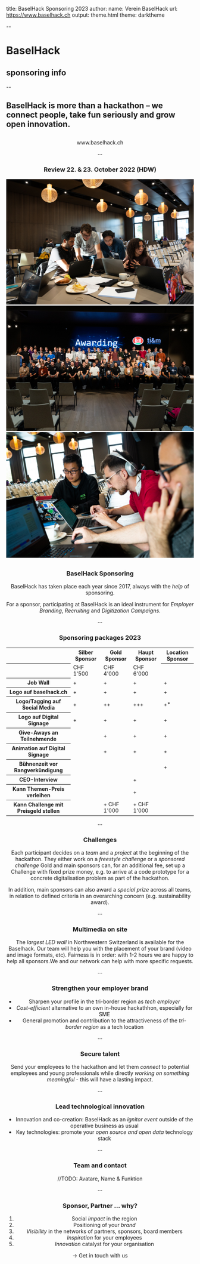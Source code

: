 title: BaselHack Sponsoring 2023
author:
name: Verein BaselHack
url: https://www.baselhack.ch
output: theme.html
theme: darktheme

--

# BaselHack
## sponsoring info

--

## BaselHack is more than a hackathon – we connect people, take fun seriously and grow open innovation.

<center style="padding-top:10px;">
www.baselhack.ch
</centers>

--

### Review 22. & 23. October 2022 (HDW)

<div class="photos">
  <img src="./team1.jpg" alt="">
  <img src="./group.jpg" alt="">
  <img src="./team2.jpg" alt="">
</div>

<canvas width="1024" height="300" id="wordcloud"></canvas>
--

### BaselHack Sponsoring

BaselHack has taken place each year since 2017, always with the *help* of sponsoring. 

For a sponsor, participating at BaselHack is an ideal instrument
for *Employer Branding*, *Recruiting* and *Digitization Campaigns*.

--

### Sponsoring packages 2023
<table>
    <tr>
        <th></th>
        <th>Silber Sponsor</th>
        <th>Gold Sponsor</th>
        <th>Haupt Sponsor</th>
        <th>Location Sponsor</th>
    </tr>
    <tr>
        <th></th>
        <td>CHF 1'500</td>
        <td>CHF 4'000</td>
        <td>CHF 6'000</td>
        <th></th>
    </tr>
    <tr>
        <th>Job Wall</th>
        <td>+</td>
        <td>+</td>
        <td>+</td>
        <td>+</td>
    </tr>
    <tr>
        <th>Logo auf baselhack.ch</th>
        <td>+</td>
        <td>+</td>
        <td>+</td>
        <td>+</td>
    </tr>
    <tr>
        <th>Logo/Tagging auf Social Media</th>
        <td>+</td>
        <td>++</td>
        <td>+++</td>
        <td>+*</td>
    </tr>
    <tr>
        <th>Logo auf Digital Signage</th>
        <td>+</td>
        <td>+</td>
        <td>+</td>
        <td>+</td>
    </tr>
    <tr>
        <th>Give-Aways an Teilnehmende</th>
        <td></td>
        <td>+</td>
        <td>+</td>
        <td>+</td>
    </tr>
    <tr>
        <th>Animation auf Digital Signage</th>
        <td></td>
        <td>+</td>
        <td>+</td>
        <td>+</td>
    </tr>
    <tr>
        <th>Bühnenzeit vor Rangverkündigung</th>
        <td></td>
        <td></td>
        <td></td>
        <td>+</td>
    </tr>   
    <tr>
        <th>CEO-Interview</th>
        <td></td>
        <td></td>
        <td>+</td>
        <td></td>
    </tr>
    <tr>
        <th>Kann Themen-Preis verleihen</th>
        <td></td>
        <td></td>
        <td>+</td>
        <td></td>
    </tr>
    <tr>
        <th>Kann Challenge mit Preisgeld stellen</th>
        <td></td>
        <td>+ CHF 1'000</td>
        <td>+ CHF 1'000</td>
        <td></td>
    </tr>
</table>

--

### Challenges

Each participant decides on a *team* and a *project* at the beginning of the hackathon.
They either work on a *freestyle challenge* or a *sponsored challenge*
Gold and main sponsors can, for an additional fee, set up a Challenge
with fixed prize money, e.g. to arrive at a code prototype for a concrete digitalisation problem as part of the hackathon.

In addition, main sponsors can also award a *special prize* across all teams, in relation to defined
criteria in an overarching concern (e.g. sustainability award).

--

### Multimedia on site

The *largest LED wall* in Northwestern Switzerland is available for the Baselhack.
Our team will help you with the placement of your brand (video and image formats, etc).
Fairness is in order: with 1-2 hours we are happy to help all sponsors.We and our network can help with more specific requests.

--

### Strengthen your employer brand

* Sharpen your profile in the tri-border region as *tech employer*
* *Cost-efficient* alternative to an own in-house hackathhon, especially for SME
* General promotion and contribution to the attractiveness of the *tri-border region* as a tech location

-- 

### Secure talent

Send your employees to the hackathon and let them *connect* to potential employees and young professionals while directly *working on something meaningful* - this will have a lasting impact.

--

### Lead technological innovation

* Innovation and co-creation: BaselHack as an *ignitor event* outside of the operative business as usual
* Key technologies: promote your *open source and open data* technology stack

[//]: # (  As the main sponsor complementary to the BaselHack a satellite event can take place at the take place around the company,)

[//]: # (  key technologies and a case for the to pitch the company, key technologies and a case for the BaselHack.)

[//]: # (* Innovation and co-creation: BaselHack as an "idea igniter outside the operational 9-to-5 business.)

[//]: # (* Access to other "talents", which in a very short time new perspectives, approaches or technologies)

[//]: # (  or technologies.)

--

### Team and contact

//TODO: Avatare, Name & Funktion

--

### Sponsor, Partner ... why?

1. Social *impact* in the region
2. Positioning of your *brand*
3. *Visibility* in the networks of partners, sponsors, board members
4. *Inspiration* for your employees
5. *Innovation* catalyst for your organisation

-> Get in touch with us